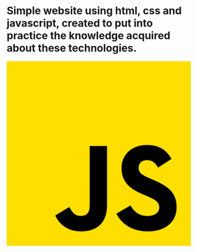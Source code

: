 <h1>Simple website using html, css and javascript, created to put into practice the knowledge acquired about these technologies.</h1>

<img src="/assets/images/js.png" alt="">